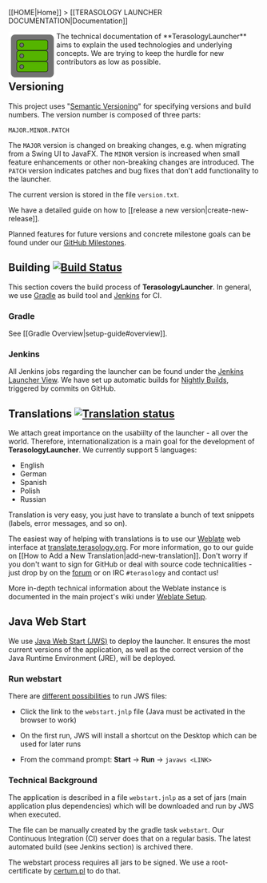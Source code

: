 [[HOME|Home]] > [[TERASOLOGY LAUNCHER DOCUMENTATION|Documentation]]

<img align="left" width="96px" src="images/documentation.png"/>
The technical documentation of **TerasologyLauncher** aims to explain the used technologies and underlying concepts. We 
are trying to keep the hurdle for new contributors as low as possible.

Versioning
----------
This project uses "[Semantic Versioning][SemVer]" for specifying versions and build numbers. The version number is 
composed of three parts:

~~~
MAJOR.MINOR.PATCH
~~~
The `MAJOR` version is changed on breaking changes, e.g. when migrating from a Swing UI to JavaFX. The `MINOR` version
is increased when small feature enhancements or other non-breaking changes are introduced. The `PATCH` version indicates 
 patches and bug fixes that don't add functionality to the launcher. 
 
The current version is stored in the file `version.txt`.

We have a detailed guide on how to [[release a new version|create-new-release]]. 

Planned features for future versions and concrete milestone goals can be found under our [GitHub Milestones](https://github.com/MovingBlocks/TerasologyLauncher/milestones).

Building [![Build Status](http://jenkins.terasology.org/view/Launcher/job/TerasologyLauncherStable/badge/icon)](http://jenkins.terasology.org/view/Launcher/job/TerasologyLauncherStable/)
--------------------------------------
This section covers the build process of **TerasologyLauncher**. In general, we use [Gradle](gradle.org) as build 
tool and [Jenkins](jenkins-ci.org) for CI.

### Gradle

See [[Gradle Overview|setup-guide#overview]].

### Jenkins
All Jenkins jobs regarding the launcher can be found under the [Jenkins Launcher View](http://jenkins.terasology.org/view/Launcher/).
We have set up automatic builds for [Nightly Builds](http://jenkins.terasology.org/view/Launcher/job/TerasologyLauncherNightly/), triggered by commits on GitHub.

Translations [![Translation status](http://translate.terasology.org/widgets/terasologylauncher-shields-badge.svg)](http://translate.terasology.org/engage/terasologylauncher/?utm_source=widget)
--------------------------------------
We attach great importance on the usabiilty of the launcher - all over the world. Therefore, internationalization is a main goal for the development of **TerasologyLauncher**. We currently support 5 languages:
 
 - English
 - German
 - Spanish
 - Polish
 - Russian

Translation is very easy, you just have to translate a bunch of text snippets (labels, error messages, and so on).

The easiest way of helping with translations is to use our [Weblate](http://weblate.org/) web interface at [translate.terasology.org](http://translate.terasology.org/). For more information, go to our guide on [[How to Add a New Translation|add-new-translation]].
Don't worry if you don't want to sign for GitHub or deal with source code technicalities - just drop by on the [forum](forum.terasology.org) or on IRC `#terasology` and contact us!

More in-depth technical information about the Weblate instance is documented in the main project's wiki under [Weblate Setup](https://github.com/MovingBlocks/Terasology/wiki/Weblate-Setup).

Java Web Start
--------------
We use [Java Web Start (JWS)](http://www.oracle.com/technetwork/java/javase/javawebstart/index.html) to deploy the launcher. It ensures the most current versions of the application, as well as the correct version of the Java Runtime Environment (JRE), will be deployed.

### Run webstart

There are [different possibilities](http://www.java.com/en/download/faq/java_webstart.xml) to run JWS files:

* Click the link to the `webstart.jnlp` file (Java must be activated in the browser to work)

* On the first run, JWS will install a shortcut on the Desktop which can be used for later runs

* From the command prompt: **Start** -> **Run** -> `javaws <LINK>` 

### Technical Background

The application is described in a file `webstart.jnlp` as a set of jars (main application plus dependencies) which will be downloaded and run by JWS when executed.

The file can be manually created by the gradle task `webstart`. Our Continuous Integration (CI) server does that on a regular basis. The latest automated build (see Jenkins section) is archived there.

The webstart process requires all jars to be signed. We use a root-certificate by [certum.pl](http://certum.pl) to do that.

[SemVer]: http://semver.org/ "SemVer"
